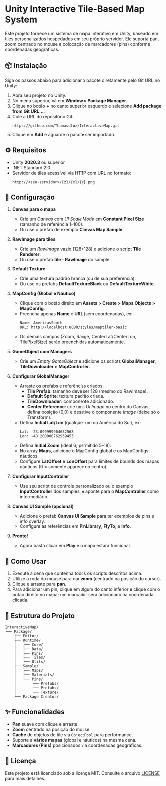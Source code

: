 # Unity Interactive Tile-Based Map System

Este projeto fornece um sistema de mapa interativo em Unity, baseado em tiles personalizados hospedados em seu próprio servidor. Ele suporta pan, zoom centrado no mouse e colocação de marcadores (pins) conforme coordenadas geográficas.

## 📦 Instalação

Siga os passos abaixo para adicionar o pacote diretamente pelo Git URL no Unity:

1. Abra seu projeto no Unity.
2. No menu superior, vá em **Window > Package Manager**.
3. Clique no botão **+** no canto superior esquerdo e selecione **Add package from Git URL...**.
4. Cole a URL do repositório Git:
   ```text
   https://github.com/Thomasdfoz/InteractiveMap.git
   ```
5. Clique em **Add** e aguarde o pacote ser importado.

## ⚙️ Requisitos

- Unity **2020.3** ou superior
- .NET Standard 2.0
- Servidor de tiles acessível via HTTP com URL no formato:
  ```text
  http://<seu-servidor>/{z}/{x}/{y}.png
  ```

## 🔧 Configuração

1. **Canvas para o mapa**

   - Crie um _Canvas_ com _UI Scale Mode_ em **Constant Pixel Size** (tamanho de referência 1–100).
   - Ou use o prefab de exemplo **Canvas Map Sample**.

2. **RawImage para tiles**

   - Crie um _RawImage_ vazio (128×128) e adicione o script **Tile Renderer**.
   - Ou use o prefab **tile - RawImage** do sample.

3. **Default Texture**

   - Crie uma textura padrão branca (ou de sua preferência).
   - Ou use os prefabs **DefaultTextureBlack** ou **DefaultTextureWhite**.

4. **MapConfig (Global e Náutico)**

   - Clique com o botão direito em **Assets > Create > Maps Objects > MapConfig**.
   - Preencha apenas **Name** e **URL** (sem coordenadas), ex:
     ```
     Name: AmericasSouth
     URL: http://localhost:8080/styles/maptiler-basic
     ```
   - Os demais campos (Zoom, Range, CenterLat/CenterLon, TilePixelSize) serão preenchidos automaticamente.

5. **GameObject com Managers**

   - Crie um _Empty GameObject_ e adicione os scripts **GlobalManager**, **TileDownloader** e **MapController**.

6. **Configurar GlobalManager**

   - Arraste os prefabs e referências criados:
     - **Tile Prefab**: tamanho deve ser 128 (mesmo do RawImage).
     - **Default Sprite**: textura padrão criada.
     - **TileDownloader**: componente adicionado.
     - **Center Reference**: crie uma _UI Image_ no centro do Canvas, defina posição (0,0) e desative o componente _Image_ (deixe só o Transform).
   - Defina **Initial Lat/Lon** (qualquer um da América do Sul), ex:
     ```
     Lat: -23.099999904632568
     Lon: -48.200000762939453
     ```
   - Defina **Initial Zoom** (ideal 6; permitido 5–18).
   - No array **Maps**, adicione o MapConfig global e os MapConfigs náuticos.
   - Configure **LatOffset** e **LonOffset** para limites de bounds dos mapas náuticos (0 = somente aparece no centro).

7. **Configurar InputController**

   - Use seu script de controle personalizado ou o exemplo **InputController** dos samples, e aponte para o **MapController** como intermediário.

8. **Canvas UI Sample (opcional)**

   - Adicione o prefab **Canvas UI Sample** para ter exemplos de pins e info overlay.
   - Configure as referências em **PinLibrary**, **FlyTo**, e **Info**.

9. **Pronto!**
   - Agora basta clicar em **Play** e o mapa estará funcional.

## 🚀 Como Usar

1. Execute a cena que contenha todos os scripts descritos acima.
2. Utilize a roda do mouse para dar **zoom** (centrado na posição do cursor).
3. Clique e arraste para **pan**.
4. Para adicionar um pin, clique em algum do canto inferior e clique com o botao direito no mapa; um marcador será adicionado na coordenada clicada.

## 📂 Estrutura do Projeto

```
InteractiveMap/
└── Package/
    ├── Editor/
    ├── Runtime/
    │   ├── Core/
    │   ├── Data/
    │   ├── Pins/
    │   ├── Tiles/
    │   └── Utils/
    ├── Sample/
    │   ├── Maps/
    │   ├── Materials/
    │   └── Pins/
    │       ├── Prefabs/
    │       ├── Prefabs/
    │       └── Texture/
    └── Package Creator/
```

## ✨ Funcionalidades

- **Pan** suave com clique e arraste.
- **Zoom** centrado na posição do mouse.
- **Cache** de objetos de tile via `ObjectPool` para performance.
- Suporte a **vários mapas** (global e náuticos) na mesma cena.
- **Marcadores (Pins)** posicionados via coordenadas geográficas.

## 📄 Licença

Este projeto está licenciado sob a licença MIT. Consulte o arquivo [LICENSE](LICENSE) para mais detalhes.
